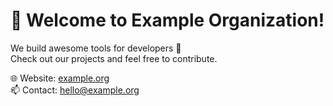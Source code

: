 # 👋 Welcome to Example Organization!

We build awesome tools for developers 🚀  
Check out our projects and feel free to contribute.

🌐 Website: [example.org](https://example.org)  
📫 Contact: hello@example.org
